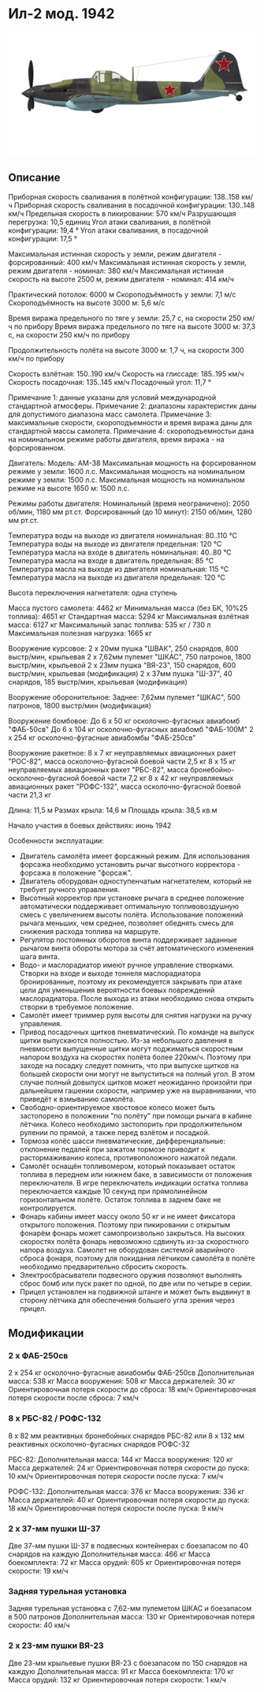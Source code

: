 # Ил-2 мод. 1942

![il2m42](../images/il2m42.png)

## Описание

Приборная скорость сваливания в полётной конфигурации: 138..158 км/ч
Приборная скорость сваливания в посадочной конфигурации: 130..148 км/ч
Предельная скорость в пикировании: 570 км/ч
Разрушающая перегрузка: 10,5 единиц
Угол атаки сваливания, в полётной конфигурации: 19,4 °
Угол атаки сваливания, в посадочной конфигурации: 17,5 °

Максимальная истинная скорость у земли, режим двигателя - форсированный: 400 км/ч
Максимальная истинная скорость у земли, режим двигателя - номинал: 380 км/ч
Максимальная истинная скорость на высоте 2500 м, режим двигателя - номинал: 414 км/ч

Практический потолок: 6000 м
Скороподъёмность у земли: 7,1 м/с
Скороподъёмность на высоте 3000 м: 5,6 м/с

Время виража предельного по тяге у земли: 25,7 с, на скорости 250 км/ч по прибору
Время виража предельного по тяге на высоте 3000 м: 37,3 с, на скорости 250 км/ч по прибору

Продолжительность полёта на высоте 3000 м: 1,7 ч, на скорости 300 км/ч по прибору

Скорость взлётная: 150..190 км/ч
Скорость на глиссаде: 185..195 км/ч
Скорость посадочная: 135..145 км/ч
Посадочный угол: 11,7 °

Примечание 1: данные указаны для условий международной стандартной атмосферы.
Примечание 2: диапазоны характеристик даны для допустимого диапазона масс самолета.
Примечание 3: максимальные скорости, скороподъемности и время виража даны для стандартной массы самолета.
Примечание 4: скороподъемностьи дана на номинальном режиме работы двигателя, время виража - на форсированном.

Двигатель:
Модель: АМ-38
Максимальная мощность на форсированном режиме у земли: 1600 л.с.
Максимальная мощность на номинальном режиме у земли: 1500 л.с.
Максимальная мощность на номинальном режиме на высоте 1650 м: 1500 л.с.

Режимы работы двигателя:
Номинальный (время неограничено): 2050 об/мин, 1180 мм рт.ст.
Форсированный (до 10 минут): 2150 об/мин, 1280 мм рт.ст.

Температура воды на выходе из двигателя номинальная: 80..110 °С
Температура воды на выходе из двигателя предельная: 120 °С
Температура масла на входе в двигатель номинальная: 40..80 °С
Температура масла на входе в двигатель предельная: 85 °С
Температура масла на выходе из двигателя номинальная: 115 °С
Температура масла на выходе из двигателя предельная: 120 °С

Высота переключения нагнетателя: одна ступень 

Масса пустого самолета: 4462 кг
Минимальная масса (без БК, 10%25 топлива): 4651 кг
Стандартная масса: 5294 кг
Максимальная взлётная масса: 6127 кг
Максимальный запас топлива: 535 кг / 730 л
Максимальная полезная нагрузка: 1665 кг

Вооружение курсовое:
2 x 20мм пушка "ШВАК", 250 снарядов, 800 выстр/мин, крыльевая
2 x 7,62мм пулемет "ШКАС", 750 патронов, 1800 выстр/мин, крыльевой
2 x 23мм пушка "ВЯ-23", 150 снарядов, 600 выстр/мин, крыльевая (модификация)
2 x 37мм пушка "Ш-37", 40 снарядов, 185 выстр/мин, крыльевая (модификация)

Вооружение оборонительное:
Заднее: 7,62мм пулемет "ШКАС", 500 патронов, 1800 выстр/мин (модификация)

Вооружение бомбовое:
До 6 x 50 кг осколочно-фугасных авиабомб "ФАБ-50св"
До 6 x 104 кг осколочно-фугасных авиабомб "ФАБ-100М"
2 x 254 кг осколочно-фугасные авиабомбы "ФАБ-250св"

Вооружение ракетное:
8 x 7 кг неуправляемых авиационных ракет "РОС-82", масса осколочно-фугасной боевой части 2,5 кг
8 x 15 кг неуправляемых авиационных ракет "РБС-82", масса бронебойно-осколочно-фугасной боевой части 7,2 кг
8 x 42 кг неуправляемых авиационных ракет "РОФС-132", масса осколочно-фугасной боевой части 21,3 кг

Длина: 11,5 м
Размах крыла: 14,6 м
Площадь крыла: 38,5 кв.м

Начало участия в боевых действиях: июнь 1942

Особенности эксплуатации:
- Двигатель самолёта имеет форсажный режим. Для использования форсажа необходимо установить рычаг высотного корректора - форсажа в положение "форсаж".
- Двигатель оборудован одноступенчатым нагнетателем, который не требует ручного управления.
- Высотный корректор при установке рычага в среднее положение автоматически поддерживает оптимальную топливовоздушную смесь с увеличением высоты полёта. Использование положений рычага меньших, чем среднее, позволяет обеднять смесь для снижения расхода топлива на маршруте.
- Регулятор постоянных оборотов винта поддерживает заданные рычагом винта обороты мотора за счёт автоматического изменения шага винта.
- Водо- и маслорадиатор имеют ручное управление створками. Створки на входе и выходе тоннеля маслорадиатора бронированные, поэтому их рекомендуется закрывать при атаке цели для уменьшения вероятности боевых повреждений маслорадиатора. После выхода из атаки необходимо снова открыть створки в требуемое положение.
- Самолёт имеет триммер руля высоты для снятия нагрузки на ручку управления.
- Привод посадочных щитков пневматический. По команде на выпуск щитки выпускаются полностью. Из-за небольшого давления в пневмосети выпущенные щитки могут поджиматься скоростным напором воздуха на скоростях полёта более 220км/ч. Поэтому при заходе на посадку следует помнить, что при выпуске щитков на большей скорости они могут не выпуститься на полный угол. В этом случае полный довыпуск щитков может неожиданно произойти при дальнейшем гашении скорости, например уже на выравнивании, что приведёт к взмыванию самолёта.
- Свободно-ориентируемое хвостовое колесо может быть застопорено в положении "по полёту" при помощи рычага в кабине лётчика. Колесо необходимо застопорить при продолжительном рулении по прямой, а также перед взлётом и посадкой.
- Тормоза колёс шасси пневматические, дифференциальные: отклонение педалей при зажатом тормозе приводит к растормаживанию колеса, противоположного нажатой педали.
- Самолёт оснащён топливомером, который показывает остаток топлива в переднем или нижнем баке, в зависимости от положения переключателя. В игре переключатель индикации остатка топлива переключается каждые 10 секунд при прямолинейном горизонтальном полёте. Остаток топлива в заднем баке не контролируется.
- Фонарь кабины имеет массу около 50 кг и не имеет фиксатора открытого положения. Поэтому при пикировании с открытым фонарём фонарь может самопроизвольно закрыться. На высоких скоростях полёта фонарь невозможно сдвинуть из-за скоростного напора воздуха. Самолет не оборудован системой аварийного сброса фонаря, поэтому для покидания лётчиком самолёта в полёте необходимо предварительно сбросить скорость.
- Электросбрасыватели подвесного оружия позволяют выполнять сброс бомб или пуск ракет по одной, по две или по четыре в серии.
- Прицел установлен на подвижной штанге и может быть выдвинут в сторону лётчика для обеспечения большего угла зрения через прицел.

## Модификации


### 2 x ФАБ-250св

2 x 254 кг осколочно-фугасные авиабомбы ФАБ-250св
Дополнительная масса: 538 кг
Масса вооружения: 508 кг
Масса держателей: 30 кг
Ориентировочная потеря скорости до сброса: 18 км/ч
Ориентировочная потеря скорости после сброса: 7 км/ч

### 8 x РБС-82 / РОФС-132

8 x 82 мм реактивных бронебойных снарядов РБС-82 или 8 x 132 мм реактивных осколочно-фугасных снарядов РОФС-32

РБС-82:
Дополнительная масса: 144 кг
Масса вооружения: 120 кг
Масса держателей: 24 кг
Ориентировочная потеря скорости до пуска: 10 км/ч
Ориентировочная потеря скорости после пуска: 7 км/ч

РОФС-132:
Дополнительная масса: 376 кг
Масса вооружения: 336 кг
Масса держателей: 40 кг
Ориентировочная потеря скорости до пуска: 18 км/ч
Ориентировочная потеря скорости после пуска: 9 км/ч﻿

### 2 x 37-мм пушки Ш-37

Две 37-мм пушки Ш-37 в подвесных контейнерах с боезапасом по 40 снарядов на каждую
Дополнительная масса: 466 кг
Масса боекомплекта: 72 кг
Масса орудий: 605 кг
Ориентировочная потеря скорости: 19 км/ч

### Задняя турельная установка

Задняя турельная установка с 7,62-мм пулеметом ШКАС и боезапасом в 500 патронов
Дополнительная масса: 130 кг
Ориентировочная потеря скорости: 40 км/ч

### 2 x 23-мм пушки ВЯ-23

Две 23-мм крыльевые пушки ВЯ-23 с боезапасом по 150 снарядов на каждую
Дополнительная масса: 91 кг
Масса боекомплекта: 170 кг
Масса орудий: 132 кг
Ориентировочная потеря скорости: 1 км/ч